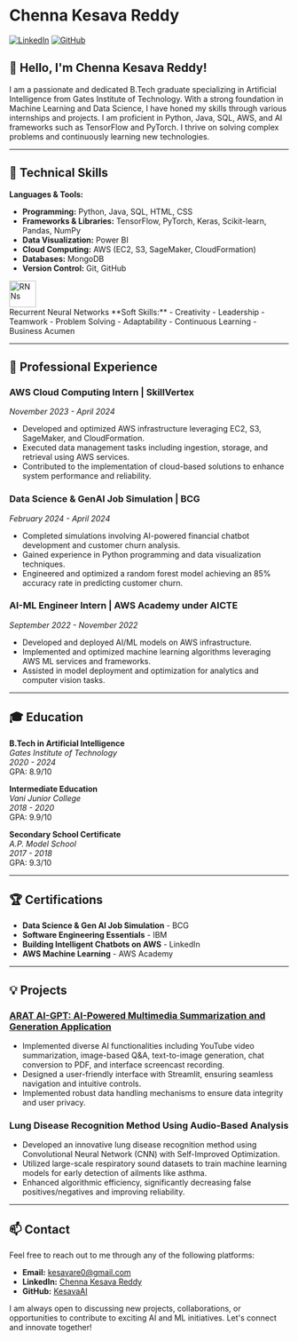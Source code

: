 # Chenna Kesava Reddy

[![LinkedIn](https://img.shields.io/badge/LinkedIn-blue?style=flat&logo=linkedin&labelColor=blue)](https://www.linkedin.com/in/chenna00)
[![GitHub](https://img.shields.io/badge/GitHub-black?style=flat&logo=github&labelColor=black)](https://github.com/KesavaAI)

## 👋 Hello, I'm Chenna Kesava Reddy!

I am a passionate and dedicated B.Tech graduate specializing in Artificial Intelligence from Gates Institute of Technology. With a strong foundation in Machine Learning and Data Science, I have honed my skills through various internships and projects. I am proficient in Python, Java, SQL, AWS, and AI frameworks such as TensorFlow and PyTorch. I thrive on solving complex problems and continuously learning new technologies.

---

## 🔧 Technical Skills

**Languages & Tools:**
- **Programming:** Python, Java, SQL, HTML, CSS
- **Frameworks & Libraries:** TensorFlow, PyTorch, Keras, Scikit-learn, Pandas, NumPy
- **Data Visualization:** Power BI
- **Cloud Computing:** AWS (EC2, S3, SageMaker, CloudFormation)
- **Databases:** MongoDB
- **Version Control:** Git, GitHub
<td align="center" width="96">
        <img src="https://img.shields.io/badge/RNNs-563D7C?style=flat&logo=python&logoColor=white" width="48" height="48" alt="RNNs" />
        <br>Recurrent Neural Networks
      </td>
**Soft Skills:**
- Creativity
- Leadership
- Teamwork
- Problem Solving
- Adaptability
- Continuous Learning
- Business Acumen

---

## 💼 Professional Experience

### AWS Cloud Computing Intern | SkillVertex
*November 2023 - April 2024*
- Developed and optimized AWS infrastructure leveraging EC2, S3, SageMaker, and CloudFormation.
- Executed data management tasks including ingestion, storage, and retrieval using AWS services.
- Contributed to the implementation of cloud-based solutions to enhance system performance and reliability.

### Data Science & GenAI Job Simulation | BCG
*February 2024 - April 2024*
- Completed simulations involving AI-powered financial chatbot development and customer churn analysis.
- Gained experience in Python programming and data visualization techniques.
- Engineered and optimized a random forest model achieving an 85% accuracy rate in predicting customer churn.

### AI-ML Engineer Intern | AWS Academy under AICTE
*September 2022 - November 2022*
- Developed and deployed AI/ML models on AWS infrastructure.
- Implemented and optimized machine learning algorithms leveraging AWS ML services and frameworks.
- Assisted in model deployment and optimization for analytics and computer vision tasks.

---

## 🎓 Education

**B.Tech in Artificial Intelligence**  
*Gates Institute of Technology*  
*2020 - 2024*  
GPA: 8.9/10

**Intermediate Education**  
*Vani Junior College*  
*2018 - 2020*  
GPA: 9.9/10

**Secondary School Certificate**  
*A.P. Model School*  
*2017 - 2018*  
GPA: 9.3/10

---

## 🏆 Certifications

- **Data Science & Gen AI Job Simulation** - BCG
- **Software Engineering Essentials** - IBM
- **Building Intelligent Chatbots on AWS** - LinkedIn
- **AWS Machine Learning** - AWS Academy

---

## 💡 Projects

### [ARAT AI-GPT: AI-Powered Multimedia Summarization and Generation Application](https://arat-ai-gpt.streamlit.app/)
- Implemented diverse AI functionalities including YouTube video summarization, image-based Q&A, text-to-image generation, chat conversion to PDF, and interface screencast recording.
- Designed a user-friendly interface with Streamlit, ensuring seamless navigation and intuitive controls.
- Implemented robust data handling mechanisms to ensure data integrity and user privacy.

### Lung Disease Recognition Method Using Audio-Based Analysis
- Developed an innovative lung disease recognition method using Convolutional Neural Network (CNN) with Self-Improved Optimization.
- Utilized large-scale respiratory sound datasets to train machine learning models for early detection of ailments like asthma.
- Enhanced algorithmic efficiency, significantly decreasing false positives/negatives and improving reliability.

---

## 📫 Contact

Feel free to reach out to me through any of the following platforms:

- **Email:** kesavare0@gmail.com
- **LinkedIn:** [Chenna Kesava Reddy](https://www.linkedin.com/in/chenna00)
- **GitHub:** [KesavaAI](https://github.com/KesavaAI)

I am always open to discussing new projects, collaborations, or opportunities to contribute to exciting AI and ML initiatives. Let's connect and innovate together!
